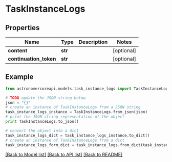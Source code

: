 # TaskInstanceLogs


## Properties
Name | Type | Description | Notes
------------ | ------------- | ------------- | -------------
**content** | **str** |  | [optional] 
**continuation_token** | **str** |  | [optional] 

## Example

```python
from astronomercoreapi.models.task_instance_logs import TaskInstanceLogs

# TODO update the JSON string below
json = "{}"
# create an instance of TaskInstanceLogs from a JSON string
task_instance_logs_instance = TaskInstanceLogs.from_json(json)
# print the JSON string representation of the object
print TaskInstanceLogs.to_json()

# convert the object into a dict
task_instance_logs_dict = task_instance_logs_instance.to_dict()
# create an instance of TaskInstanceLogs from a dict
task_instance_logs_form_dict = task_instance_logs.from_dict(task_instance_logs_dict)
```
[[Back to Model list]](../README.md#documentation-for-models) [[Back to API list]](../README.md#documentation-for-api-endpoints) [[Back to README]](../README.md)


